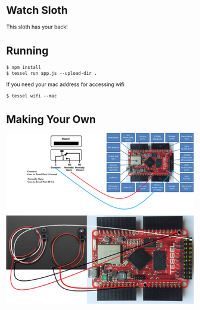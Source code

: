 # Watch Sloth

This sloth has your back!


# Running

```
$ npm install
$ tessel run app.js --upload-dir .
```

If you need your mac address for accessing wifi

```
$ tessel wifi --mac
```

# Making Your Own

![Preview](https://github.com/frankcash/WatchSloth/blob/master/tessel-magnetic.jpg)
![Preview](https://github.com/frankcash/WatchSloth/blob/master/tessel-ir.jpg)
